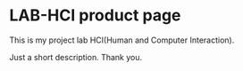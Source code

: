 # LAB-HCI product page

This is my project lab HCI(Human and Computer Interaction).

Just a short description.
Thank you.
